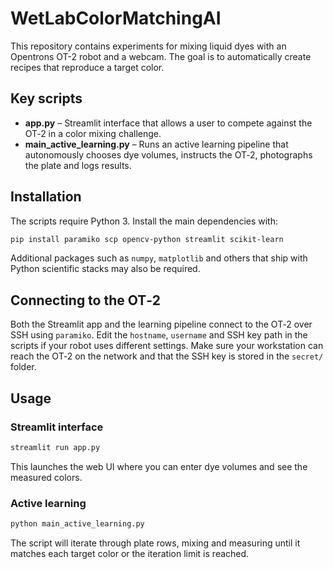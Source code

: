 # WetLabColorMatchingAI

This repository contains experiments for mixing liquid dyes with an Opentrons OT-2 robot and a webcam.
The goal is to automatically create recipes that reproduce a target color.

## Key scripts

- **app.py** – Streamlit interface that allows a user to compete against the OT‑2 in a color mixing challenge.
- **main_active_learning.py** – Runs an active learning pipeline that autonomously chooses dye volumes, instructs the OT‑2, photographs the plate and logs results.

## Installation

The scripts require Python 3. Install the main dependencies with:

```bash
pip install paramiko scp opencv-python streamlit scikit-learn
```

Additional packages such as `numpy`, `matplotlib` and others that ship with Python scientific stacks may also be required.

## Connecting to the OT‑2

Both the Streamlit app and the learning pipeline connect to the OT‑2 over SSH using `paramiko`.
Edit the `hostname`, `username` and SSH key path in the scripts if your robot uses different settings.
Make sure your workstation can reach the OT‑2 on the network and that the SSH key is stored in the `secret/` folder.

## Usage

### Streamlit interface

```bash
streamlit run app.py
```

This launches the web UI where you can enter dye volumes and see the measured colors.

### Active learning

```bash
python main_active_learning.py
```

The script will iterate through plate rows, mixing and measuring until it matches each target color or the iteration limit is reached.


